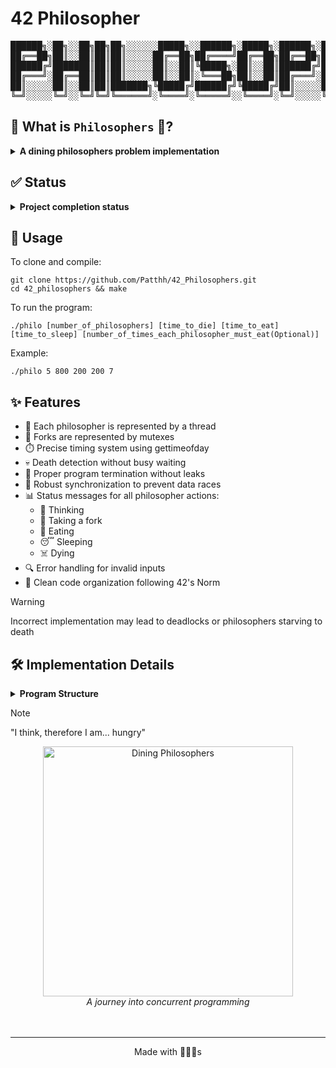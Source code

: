 # 42 Philosopher

<div id="desktop-banner">
<pre>
██████╗░██╗░░██╗██╗██╗░░░░░░█████╗░░██████╗░█████╗░██████╗░██╗░░██╗███████╗██████╗░
██╔══██╗██║░░██║██║██║░░░░░██╔══██╗██╔════╝██╔══██╗██╔══██╗██║░░██║██╔════╝██╔══██╗
██████╔╝███████║██║██║░░░░░██║░░██║╚█████╗░██║░░██║██████╔╝███████║█████╗░░██████╔╝
██╔═══╝░██╔══██║██║██║░░░░░██║░░██║░╚═══██╗██║░░██║██╔═══╝░██╔══██║██╔══╝░░██╔══██╗
██║░░░░░██║░░██║██║███████╗╚█████╔╝██████╔╝╚█████╔╝██║░░░░░██║░░██║███████╗██║░░██║
╚═╝░░░░░╚═╝░░╚═╝╚═╝╚══════╝░╚════╝░╚═════╝░░╚════╝░╚═╝░░░░░╚═╝░░╚═╝╚══════╝╚═╝░░╚═╝
</pre>
</div>

## 📖 What is `Philosophers` 🍝?
<details>
<summary><b>A dining philosophers problem implementation</b></summary><br>
<p>&nbsp;&nbsp;&nbsp;&nbsp;&nbsp;&nbsp;&nbsp;&nbsp;Philosophers is a project associated with the curriculum of École 42, a coding school known for its project-based learning approach.
The Philosophers project uses the C programming language to solve the classic "dining philosophers problem" - a synchronization and concurrency challenge.
The goal of this project is to teach students about threads, mutexes, and the complexities of concurrent programming while avoiding deadlocks and race conditions.
</p>
</details>

## ✅ Status
<details>
<summary><b>Project completion status</b></summary><br>
<p align="center">
Completed on : 2025-02-05 <br> 100/100
</p>
</details>

## 🚀 Usage
To clone and compile:
```shell
git clone https://github.com/Patthh/42_Philosophers.git
cd 42_philosophers && make
```

To run the program:
```shell
./philo [number_of_philosophers] [time_to_die] [time_to_eat] [time_to_sleep] [number_of_times_each_philosopher_must_eat(Optional)]
```

Example:
```shell
./philo 5 800 200 200 7
```

## ✨ Features
- 🧠 Each philosopher is represented by a thread
- 🍴 Forks are represented by mutexes
- ⏱️ Precise timing system using gettimeofday
- 💀 Death detection without busy waiting
- 🏁 Proper program termination without leaks
- 🔄 Robust synchronization to prevent data races
- 📊 Status messages for all philosopher actions:
  - 🤔 Thinking
  - 🍴 Taking a fork
  - 🍝 Eating
  - 😴 Sleeping
  - ☠️ Dying
- 🔍 Error handling for invalid inputs
- 📏 Clean code organization following 42's Norm
> [!WARNING]
> Incorrect implementation may lead to deadlocks or philosophers starving to death

## 🛠️ Implementation Details

<details>
<summary><b>Program Structure</b></summary><br>
<p>The Philosophers program consists of these main components:</p>

| Component | Description |
|---------|-------------|
| 🧵 Threads | Each philosopher runs as an independent thread |
| 🔒 Mutexes | Protect shared resources (forks) from race conditions |
| ⏲️ Timers | Track time_to_die, time_to_eat, time_to_sleep |
| 🔄 Routines | Define philosopher behaviors in concurrent execution |
| 📝 Monitoring | Check for deaths or completion conditions |

</details>

> [!NOTE]
> "I think, therefore I am... hungry"

<div align="center">
  <img src="https://media1.tenor.com/m/aNzzrsihnysAAAAC/albertcamus.gif" width="400" alt="Dining Philosophers">
  <br>
  <i>A journey into concurrent programming</i><br><br><br>
</div>

---
<div align="center">
  <p>Made with 💭💭💭s</p>
</div>
